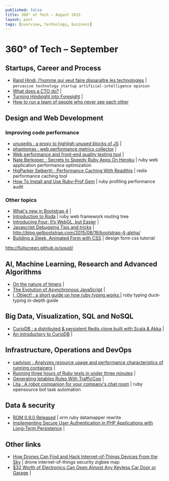 ```yaml
---
published: false
title: 360° of Tech — August 2015
layout: post
tags: [overview, technology, business]
---
```


<!-- FIXME: code, tool, opinion, tutorial, news , jobs, event, podcast, video (max 2 tags par lien) -->

# 360° of Tech – September

Startups, Career and Process
----------------------------

* [Rand Hindi, l’homme qui veut faire disparaître les technologies](http://www.lemonde.fr/festival/article/2015/07/22/rand-hindi-l-homme-qui-veut-faire-disparaitre-les-technologies_4693695_4415198.html) 
  | ``pervasive technology startup artificial-intelligence opinion``
* [What does a CTO do?](http://code.dblock.org/2015/05/23/what-does-a-cto-do.html) |
* [Turning Hindsight into Foresight](http://code.dblock.org/2015/09/01/turning-hindsight-into-foresight.html) |
* [How to run a team of people who never see each other](http://qz.com/230998/how-to-run-a-team-of-people-who-never-see-each-other/)

Design and Web Development
--------------------------

### Improving code performance

* [unusedjs : a proxy to highligh unused blocks of JS](https://github.com/gmetais/unusedjs) | 
* [phantomas : web performance metrics collector](https://github.com/gmetais/phantomas) |
* [Web performance and front-end quality testing tool](https://github.com/gmetais/YellowLabTools) |
* [Nate Berkopec : Secrets to Speedy Ruby Apps On Heroku](http://www.nateberkopec.com/2015/07/22/secrets-to-speedy-ruby-apps-on-heroku.html) | ruby web application performance optimization
* [HigParker Selberth : Performance Caching With Readthis](http://sorentwo.com/2015/07/20/high-performance-caching-with-readthis.html?utm_source=rubyweekly&utm_medium=email) | redis performance caching tool
* [How To Install and Use Ruby-Prof Gem](http://railscarma.com/blog/technical-articles/how-to-install-and-use-ruby-prof-gem/) | ruby profiling performance audit

### Other topics

* [What's new in Bootstrap 4](https://scotch.io/bar-talk/whats-new-in-bootstrap-4) |
* [Introduction to Roda](http://twin.github.io/introduction-to-roda/) | ruby web framework routing tree
* [Introducing Four: It’s WebGL, but Easier](http://www.sitepoint.com/introducing-four-webgl-easier/) |
* [Javascript Debugging Tips and tricks](http://www.zsoltnagy.eu/javascript-debugging-tips-and-tricks/) |
http://blog.getbootstrap.com/2015/08/19/bootstrap-4-alpha/
* [Building a Sleek, Animated Form with CSS](http://product.hubspot.com/blog/how-to-build-a-sleek-animated-input-form-with-css) | design form css tutorial


http://fullscreen.github.io/squid/


AI, Machine Learning, Research and Advanced Algorithms
------------------------------------------------------

* [On the nature of timers](http://blog.getify.com/on-the-nature-of-timers/) |
* [The Evolution of Asynchronous JavaScript](https://blog.risingstack.com/asynchronous-javascript/) |
* [I, Object! : a short guide on how ruby typing works ](http://jakeyesbeck.com/2015/08/23/ruby-objects/) | ruby typing duck-typing in-depth guide


Big Data, Visualization, SQL and NoSQL
--------------------------------------

* [CurioDB : a distributed & persistent Redis clone built with Scala & Akka](https://github.com/stephenmcd/curiodb) |
* [An introductory to CurioDB](http://blog.jupo.org/2015/07/08/curiodb-a-distributed-persistent-redis-clone/) |


Infrastructure, Operations and DevOps
-------------------------------------

* [cadvisor : Analyzes resource usage and performance characteristics of running containers](https://github.com/google/cadvisor) |
* [Running three hours of Ruby tests in under three minutes](https://stripe.com/blog/distributed-ruby-testing) |
* [Generating Iptables Rules With TrafficCop](https://engineering.opendns.com/2015/08/31/generating-iptables-rules-with-trafficcop/) |
* [Lita : A robot companion for your company's chat room](https://www.lita.io/) | ruby opensource bot task automation

Data & security
---------------

* [ROM 0.9.0 Released](http://rom-rb.org/blog/2015/08/19/rom-0-9-0-released/) | orm ruby datamapper rewrite
* [Implementing Secure User Authentication in PHP Applications with Long-Term Persistence](https://paragonie.com/blog/2015/04/secure-authentication-php-with-long-term-persistence) | 


Other links
-----------

* [How Drones Can Find and Hack Internet-of-Things Devices From the Sky](http://thehackernews.com/2015/08/hacking-internet-of-things-drone.html) | drone internet-of-things security zigbee map
* [$32 Worth of Electronics Can Open Almost Any Keyless Car Door or Garage](http://gizmodo.com/32-worth-of-electronics-can-open-almost-any-keyless-ca-1723072763) |


